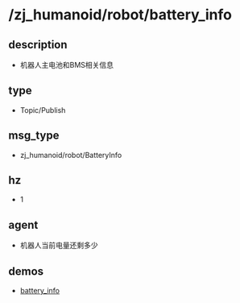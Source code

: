 ﻿# /zj_humanoid/robot/battery_info

## description
- 机器人主电池和BMS相关信息

## type
- Topic/Publish

## msg_type
- zj_humanoid/robot/BatteryInfo

## hz
- 1

## agent
- 机器人当前电量还剩多少

## demos
- [battery_info](./battery_info.yaml)

